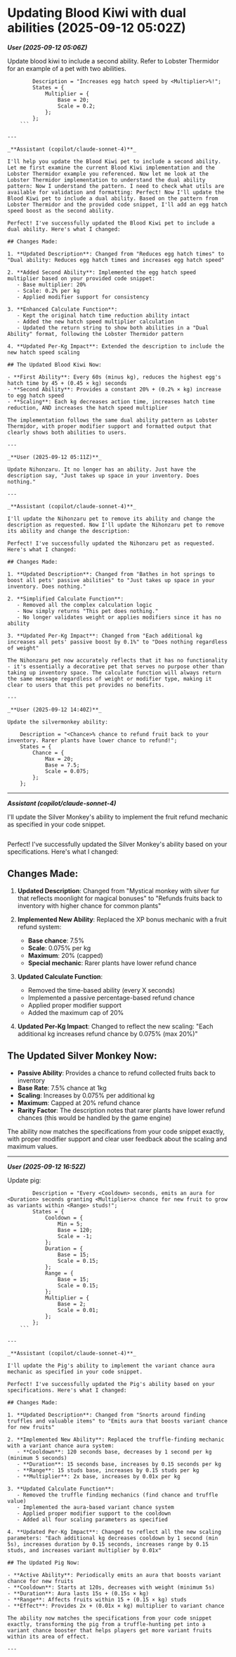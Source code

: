 <!-- Generated by SpecStory -->

<!-- vscode Session d4348ff8-a523-4a34-937b-86b0f917a8e0 (2025-09-12 05:02Z) -->

# Updating Blood Kiwi with dual abilities (2025-09-12 05:02Z)

_**User (2025-09-12 05:06Z)**_

Update blood kiwi to include a second ability. Refer to Lobster Thermidor for an example of a pet with two abilities.
```
		Description = "Increases egg hatch speed by <Multiplier>%!";
		States = {
			Multiplier = {
				Base = 20;
				Scale = 0.2;
			};
		};
    ```

---

_**Assistant (copilot/claude-sonnet-4)**_

I'll help you update the Blood Kiwi pet to include a second ability. Let me first examine the current Blood Kiwi implementation and the Lobster Thermidor example you referenced. Now let me look at the Lobster Thermidor implementation to understand the dual ability pattern: Now I understand the pattern. I need to check what utils are available for validation and formatting: Perfect! Now I'll update the Blood Kiwi pet to include a dual ability. Based on the pattern from Lobster Thermidor and the provided code snippet, I'll add an egg hatch speed boost as the second ability. 
```

```
Perfect! I've successfully updated the Blood Kiwi pet to include a dual ability. Here's what I changed:

## Changes Made:

1. **Updated Description**: Changed from "Reduces egg hatch times" to "Dual ability: Reduces egg hatch times and increases egg hatch speed"

2. **Added Second Ability**: Implemented the egg hatch speed multiplier based on your provided code snippet:
   - Base multiplier: 20%
   - Scale: 0.2% per kg
   - Applied modifier support for consistency

3. **Enhanced Calculate Function**: 
   - Kept the original hatch time reduction ability intact
   - Added the new hatch speed multiplier calculation
   - Updated the return string to show both abilities in a "Dual Ability" format, following the Lobster Thermidor pattern

4. **Updated Per-Kg Impact**: Extended the description to include the new hatch speed scaling

## The Updated Blood Kiwi Now:

- **First Ability**: Every 60s (minus kg), reduces the highest egg's hatch time by 45 + (0.45 × kg) seconds
- **Second Ability**: Provides a constant 20% + (0.2% × kg) increase to egg hatch speed
- **Scaling**: Each kg decreases action time, increases hatch time reduction, AND increases the hatch speed multiplier

The implementation follows the same dual ability pattern as Lobster Thermidor, with proper modifier support and formatted output that clearly shows both abilities to users.

---

_**User (2025-09-12 05:11Z)**_

Update Nihonzaru. It no longer has an ability. Just have the description say, "Just takes up space in your inventory. Does nothing."

---

_**Assistant (copilot/claude-sonnet-4)**_

I'll update the Nihonzaru pet to remove its ability and change the description as requested. Now I'll update the Nihonzaru pet to remove its ability and change the description: 
```

```
Perfect! I've successfully updated the Nihonzaru pet as requested. Here's what I changed:

## Changes Made:

1. **Updated Description**: Changed from "Bathes in hot springs to boost all pets' passive abilities" to "Just takes up space in your inventory. Does nothing."

2. **Simplified Calculate Function**: 
   - Removed all the complex calculation logic
   - Now simply returns "This pet does nothing."
   - No longer validates weight or applies modifiers since it has no ability

3. **Updated Per-Kg Impact**: Changed from "Each additional kg increases all pets' passive boost by 0.1%" to "Does nothing regardless of weight"

The Nihonzaru pet now accurately reflects that it has no functionality - it's essentially a decorative pet that serves no purpose other than taking up inventory space. The calculate function will always return the same message regardless of weight or modifier type, making it clear to users that this pet provides no benefits.

---

_**User (2025-09-12 14:40Z)**_

Update the silvermonkey ability:
```
		Description = "<Chance>% chance to refund fruit back to your inventory. Rarer plants have lower chance to refund!";
		States = {
			Chance = {
				Max = 20;
				Base = 7.5;
				Scale = 0.075;
			};
		};

---

_**Assistant (copilot/claude-sonnet-4)**_

I'll update the Silver Monkey's ability to implement the fruit refund mechanic as specified in your code snippet. 
```

```
Perfect! I've successfully updated the Silver Monkey's ability based on your specifications. Here's what I changed:

## Changes Made:

1. **Updated Description**: Changed from "Mystical monkey with silver fur that reflects moonlight for magical bonuses" to "Refunds fruits back to inventory with higher chance for common plants"

2. **Implemented New Ability**: Replaced the XP bonus mechanic with a fruit refund system:
   - **Base chance**: 7.5%
   - **Scale**: 0.075% per kg
   - **Maximum**: 20% (capped)
   - **Special mechanic**: Rarer plants have lower refund chance

3. **Updated Calculate Function**:
   - Removed the time-based ability (every X seconds)
   - Implemented a passive percentage-based refund chance
   - Applied proper modifier support
   - Added the maximum cap of 20%

4. **Updated Per-Kg Impact**: Changed to reflect the new scaling: "Each additional kg increases refund chance by 0.075% (max 20%)"

## The Updated Silver Monkey Now:

- **Passive Ability**: Provides a chance to refund collected fruits back to inventory
- **Base Rate**: 7.5% chance at 1kg
- **Scaling**: Increases by 0.075% per additional kg
- **Maximum**: Capped at 20% refund chance
- **Rarity Factor**: The description notes that rarer plants have lower refund chances (this would be handled by the game engine)

The ability now matches the specifications from your code snippet exactly, with proper modifier support and clear user feedback about the scaling and maximum values.

---

_**User (2025-09-12 16:52Z)**_

Update pig:
```
		Description = "Every <Cooldown> seconds, emits an aura for <Duration> seconds granting <Multiplier>x chance for new fruit to grow as variants within <Range> studs!";
		States = {
			Cooldown = {
				Min = 5;
				Base = 120;
				Scale = -1;
			};
			Duration = {
				Base = 15;
				Scale = 0.15;
			};
			Range = {
				Base = 15;
				Scale = 0.15;
			};
			Multiplier = {
				Base = 2;
				Scale = 0.01;
			};
		};
    ```

---

_**Assistant (copilot/claude-sonnet-4)**_

I'll update the Pig's ability to implement the variant chance aura mechanic as specified in your code snippet. 
```

```
Perfect! I've successfully updated the Pig's ability based on your specifications. Here's what I changed:

## Changes Made:

1. **Updated Description**: Changed from "Snorts around finding truffles and valuable items" to "Emits aura that boosts variant chance for new fruits"

2. **Implemented New Ability**: Replaced the truffle-finding mechanic with a variant chance aura system:
   - **Cooldown**: 120 seconds base, decreases by 1 second per kg (minimum 5 seconds)
   - **Duration**: 15 seconds base, increases by 0.15 seconds per kg
   - **Range**: 15 studs base, increases by 0.15 studs per kg
   - **Multiplier**: 2x base, increases by 0.01x per kg

3. **Updated Calculate Function**:
   - Removed the truffle finding mechanics (find chance and truffle value)
   - Implemented the aura-based variant chance system
   - Applied proper modifier support to the cooldown
   - Added all four scaling parameters as specified

4. **Updated Per-Kg Impact**: Changed to reflect all the new scaling parameters: "Each additional kg decreases cooldown by 1 second (min 5s), increases duration by 0.15 seconds, increases range by 0.15 studs, and increases variant multiplier by 0.01x"

## The Updated Pig Now:

- **Active Ability**: Periodically emits an aura that boosts variant chance for new fruits
- **Cooldown**: Starts at 120s, decreases with weight (minimum 5s)
- **Duration**: Aura lasts 15s + (0.15s × kg)
- **Range**: Affects fruits within 15 + (0.15 × kg) studs
- **Effect**: Provides 2x + (0.01x × kg) multiplier to variant chance

The ability now matches the specifications from your code snippet exactly, transforming the pig from a truffle-hunting pet into a variant chance booster that helps players get more variant fruits within its area of effect.

---

